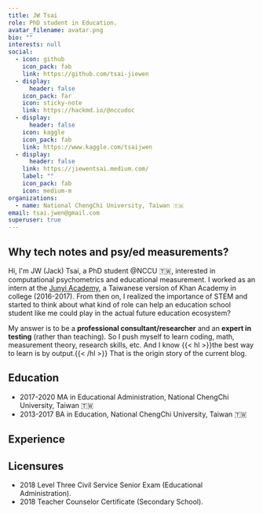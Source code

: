 ```yaml
---
title: JW Tsai
role: PhD student in Education.
avatar_filename: avatar.png
bio: ""
interests: null
social:
  - icon: github
    icon_pack: fab
    link: https://github.com/tsai-jiewen
  - display:
      header: false
    icon_pack: far
    icon: sticky-note
    link: https://hackmd.io/@nccudoc
  - display:
      header: false
    icon: kaggle
    icon_pack: fab
    link: https://www.kaggle.com/tsaijwen
  - display:
      header: false
    link: https://jiewentsai.medium.com/
    label: ""
    icon_pack: fab
    icon: medium-m
organizations:
  - name: National ChengChi University, Taiwan 🇹🇼
email: tsai.jwen@gmail.com
superuser: true
---
```

## Why tech notes and psy/ed measurements?

Hi, I'm JW (Jack) Tsai, a PhD student @NCCU 🇹🇼, interested in computational psychometrics and educational measurement. I worked as an intern at the [Junyi Academy](https://www.junyiacademy.org/), a Taiwanese version of Khan Academy in college (2016-2017). From then on, I realized the importance of STEM and started to think about what kind of role can help an education school student like me could play in the actual future education ecosystem?

My answer is to be a **professional consultant/researcher** and an **expert in testing** (rather than teaching). So I push myself to learn coding, math, measurement theory, research skills, etc. And I know {{< hl >}}the best way to learn is by output.{{< /hl >}} That is the origin story of the current blog. 

## Education

* 2017-2020 MA in Educational Administration, National ChengChi University, Taiwan 🇹🇼
* 2013-2017 BA in Education, National ChengChi University, Taiwan 🇹🇼

## Experience

## Licensures

* 2018 Level Three Civil Service Senior Exam (Educational Administration).
* 2018 Teacher Counselor Certificate (Secondary School).
